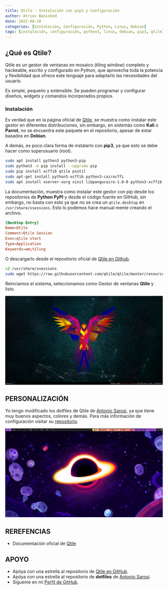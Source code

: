 ```yaml
---
title: Qtile - Instalación con pip3 y Configuración
author: Atriox Banished
date: 2022-08-18
categories: [Instalación, Configuración, Python, Linux, Debian]
tags: [instalación, configuración, python3, linux, debian, pip3, qtile]
---
```


## ¿Qué es Qtile?
Qtile es un gestor de ventanas en mosaico (tiling window) completo y hackeable, escrito y configurado en Python, que aprovecha toda la potencia y flexibilidad que ofrece este lenguaje para adaptarlo las necesidades del usuario.

Es simple, pequeño y extensible. Se pueden programar y configurar diseños, widgets y comandos incorporados propios.

### Instalación
Es verdad que en la página oficial de [Qtile](http://docs.qtile.org/en/stable/manual/install/index.html), se muestra como instalar este gestor en diferentes distribuciones, sin embargo, en sistemás como **Kali** o **Parrot**, no se encuentra este paquete en el repositorio, apesar de estar basados en **Debian**.

A demás, es poco clara forma de instalarlo con **pip3**, ya que esto se debe hacer como superusuario (root).
```bash
sudo apt install python3 python3-pip
sudo python3 -m pip install --upgrade pip
sudo pip install xcffib qtile psutil
sudo apt-get install python3-xcffib python3-cairocffi
sudo apt install xserver-xorg xinit libpangocairo-1.0-0 python3-xcffib python3-cairocffi
```

La documentación, muestra como instalar este gestor con pip desde los repositorios de **Python PyPI** y desde el código fuente en GitHub, sin embargo, no basta con esto ya que no se crea un `qtile.desktop` en `/usr/share/xsessions`. Esto lo podemos hace manual mente creando el archivo.
```conf
[Desktop Entry]
Name=Qtile
Comment=Qtile Session
Exec=qtile start
Type=Application
Keywords=wm;tiling
```
O descargarlo desde el repositorio oficial de [Qtile en Github](https://github.com/qtile/qtile/blob/master/resources/qtile.desktop).
```bash
cd /usr/share/xsessions
sudo wget https://raw.githubusercontent.com/qtile/qtile/master/resources/qtile.desktop
```
Reinciamos el sistema, seleccionamos como Gestor de ventanas **Qtile** y listo.

![](/assets/img/qtile/instaled.png)

## PERSONALIZACIÓN
Yo tengo modificado los dotfiles de Qtile de [Antonio Sarosi](https://antoniosarosi.com/), ya que tiene muy buenos aspectos, colores y demás. Para más información de configuración visitar su [repositorio](https://github.com/antoniosarosi/dotfiles/blob/master/.config/qtile/README.es.md).

![](/assets/img/qtile/customized.png)


## REREFENCIAS
* Documentación oficial de [Qtile](http://docs.qtile.org/en/stable/)

## APOYO
* Apóya con una estrella al repositorio de [Qtile en GitHub](https://github.com/qtile/qtile/).
* Apóya con una estrella al repositorio de **dotfiles** de [Antonio Sarosi](https://github.com/antoniosarosi/dotfiles).
* Sigueme en mi [Perfil de GitHub](https://github.com/atriox2510).
